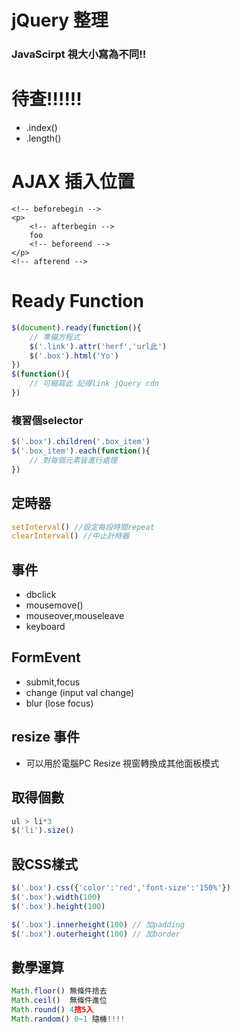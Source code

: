 # jQuery 整理

### JavaScirpt 視大小寫為不同!!

# 待查!!!!!!
* .index()
* .length()
# AJAX 插入位置
```
<!-- beforebegin -->
<p>
    <!-- afterbegin -->
    foo
    <!-- beforeend -->
</p>
<!-- afterend -->
```

# Ready Function
``` javascript
$(document).ready(function(){
    // 準備方程式
    $('.link').attr('herf','url此')
    $('.box').html('Yo')
})
$(function(){
    // 可縮寫此 記得link jQuery cdn
})
```
### 複習個selector
```javascript
$('.box').children('.box_item')
$('.box_item').each(function(){
    // 對每個元素皆進行處理
})
```
## 定時器
```javascript
setInterval() //設定每段時間repeat
clearInterval() //中止計時器
```


## 事件
* dbclick
* mousemove()
* mouseover,mouseleave
* keyboard

## FormEvent
* submit,focus
* change (input val change)
* blur (lose focus)

## resize 事件
* 可以用於電腦PC Resize 視窗轉換成其他面板模式

## 取得個數
```javascript
ul > li*3
$('li').size()
```
## 設CSS樣式
```javascript
$('.box').css({'color':'red','font-size':'150%'})
$('.box').width(100)
$('.box').height(100)
```
```javascript
$('.box').innerheight(100) // 加padding
$('.box').outerheight(100) // 加border
```

## 數學運算 
```javascript
Math.floor() 無條件捨去
Math.ceil()  無條件進位
Math.round() 4捨5入
Math.random() 0~1 隨機!!!!
```


